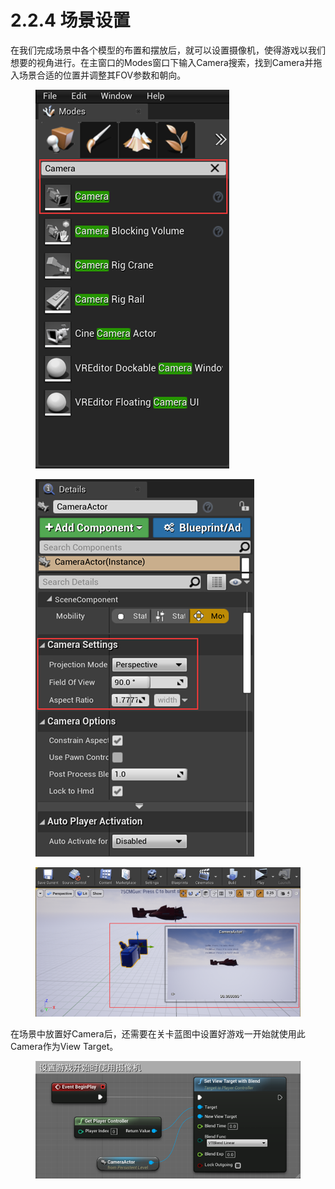 # 2.2.4 场景设置

在我们完成场景中各个模型的布置和摆放后，就可以设置摄像机，使得游戏以我们想要的视角进行。在主窗口的Modes窗口下输入Camera搜索，找到Camera并拖入场景合适的位置并调整其FOV参数和朝向。

<figure><img src="../../.gitbook/assets/image (28).png" alt=""><figcaption></figcaption></figure>

<figure><img src="../../.gitbook/assets/image (74).png" alt=""><figcaption></figcaption></figure>

<figure><img src="../../.gitbook/assets/image (73).png" alt=""><figcaption></figcaption></figure>

在场景中放置好Camera后，还需要在关卡蓝图中设置好游戏一开始就使用此Camera作为View Target。

<figure><img src="../../.gitbook/assets/image (83).png" alt=""><figcaption></figcaption></figure>
